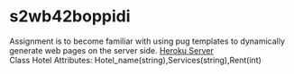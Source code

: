 # s2wb42boppidi
Assignment is to become familiar with using pug templates to dynamically generate web pages on the server side.
<a href="https://s2wb42boppidi.herokuapp.com/"> Heroku Server </a> <br>
Class Hotel Attributes: Hotel_name(string),Services(string),Rent(int)
